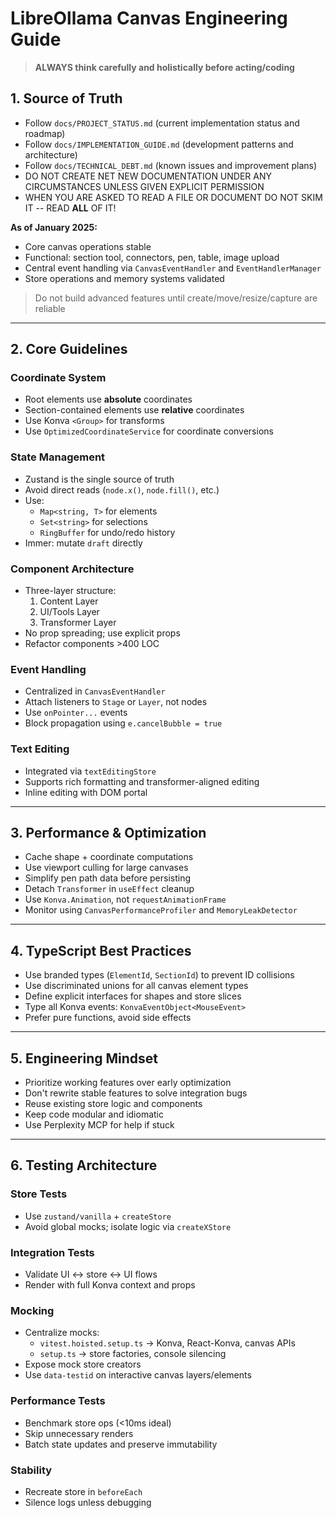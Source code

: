 
# LibreOllama Canvas Engineering Guide

> **ALWAYS think carefully and holistically before acting/coding**

## 1. Source of Truth

- Follow `docs/PROJECT_STATUS.md` (current implementation status and roadmap)
- Follow `docs/IMPLEMENTATION_GUIDE.md` (development patterns and architecture)
- Follow `docs/TECHNICAL_DEBT.md` (known issues and improvement plans)
- DO NOT CREATE NET NEW DOCUMENTATION UNDER ANY CIRCUMSTANCES UNLESS GIVEN EXPLICIT PERMISSION 
- WHEN YOU ARE ASKED TO READ A FILE OR DOCUMENT DO NOT SKIM IT -- READ **ALL** OF IT!

**As of January 2025:**
- Core canvas operations stable
- Functional: section tool, connectors, pen, table, image upload
- Central event handling via `CanvasEventHandler` and `EventHandlerManager`
- Store operations and memory systems validated

> Do not build advanced features until create/move/resize/capture are reliable

---

## 2. Core Guidelines

### Coordinate System

- Root elements use **absolute** coordinates
- Section-contained elements use **relative** coordinates
- Use Konva `<Group>` for transforms
- Use `OptimizedCoordinateService` for coordinate conversions

### State Management

- Zustand is the single source of truth
- Avoid direct reads (`node.x()`, `node.fill()`, etc.)
- Use:
  - `Map<string, T>` for elements
  - `Set<string>` for selections
  - `RingBuffer` for undo/redo history
- Immer: mutate `draft` directly

### Component Architecture

- Three-layer structure:
  1. Content Layer
  2. UI/Tools Layer
  3. Transformer Layer
- No prop spreading; use explicit props
- Refactor components >400 LOC

### Event Handling

- Centralized in `CanvasEventHandler`
- Attach listeners to `Stage` or `Layer`, not nodes
- Use `onPointer...` events
- Block propagation using `e.cancelBubble = true`

### Text Editing

- Integrated via `textEditingStore`
- Supports rich formatting and transformer-aligned editing
- Inline editing with DOM portal

---

## 3. Performance & Optimization

- Cache shape + coordinate computations
- Use viewport culling for large canvases
- Simplify pen path data before persisting
- Detach `Transformer` in `useEffect` cleanup
- Use `Konva.Animation`, not `requestAnimationFrame`
- Monitor using `CanvasPerformanceProfiler` and `MemoryLeakDetector`

---

## 4. TypeScript Best Practices

- Use branded types (`ElementId`, `SectionId`) to prevent ID collisions
- Use discriminated unions for all canvas element types
- Define explicit interfaces for shapes and store slices
- Type all Konva events: `KonvaEventObject<MouseEvent>`
- Prefer pure functions, avoid side effects

---

## 5. Engineering Mindset

- Prioritize working features over early optimization
- Don't rewrite stable features to solve integration bugs
- Reuse existing store logic and components
- Keep code modular and idiomatic
- Use Perplexity MCP for help if stuck

---

## 6. Testing Architecture

### Store Tests

- Use `zustand/vanilla` + `createStore`
- Avoid global mocks; isolate logic via `createXStore`

### Integration Tests

- Validate UI ↔ store ↔ UI flows
- Render with full Konva context and props

### Mocking

- Centralize mocks:
  - `vitest.hoisted.setup.ts` → Konva, React-Konva, canvas APIs
  - `setup.ts` → store factories, console silencing
- Expose mock store creators
- Use `data-testid` on interactive canvas layers/elements

### Performance Tests

- Benchmark store ops (<10ms ideal)
- Skip unnecessary renders
- Batch state updates and preserve immutability

### Stability

- Recreate store in `beforeEach`
- Silence logs unless debugging